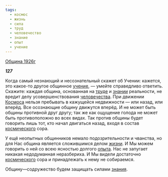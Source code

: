 ```yaml
---
tags:
  - космос
  - жизнь
  - сила
  - труд
  - человечество
  - знание
  - опыт
  - учение
---
```

[Община 1926г](https://127.0.0.1:4002/agni/1926)

___127___

Когда самый незнающий и несознательный скажет об Учении: кажется, это какое-то другое общинное [учение](../../../tags/#учение), — умейте справедливо ответить. Скажите: каждая община, основанная на [труде](../../../tags/#труд) и [знании](../../../tags/#знание) реальности, не вредит делу усовершенствования [человечества](../../../tags/#человечество). При движении [Космоса](../../../tags/#космос) нельзя пребывать в кажущейся недвижности — или назад, или вперёд. Все осознающие общину движутся вперёд. И не может быть общины противной друг другу; так же как ощущение голода не может быть противоположно во всех видах. Так против общины будет говорить лишь тот, кто начал двигаться назад, входя в состав [космического](../../../tags/#космос) сора.   

У ещё неопытных общинников немало подозрительности и чванства, но для Нас община является сложившимся делом [жизни](../../../tags/#жизнь). И Мы можем говорить о ней со всею ясностью долгого [опыта](../../../tags/#опыт). Нас не запугает никакая недодуманная неразбериха. И Мы видели достаточно [космического](../../../tags/#космос) сора и принадлежать к нему не собираемся.   

Общину—содружество будем защищать силами [знания](../../../tags/#знание).   

